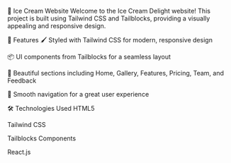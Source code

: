 🍦 Ice Cream Website
Welcome to the Ice Cream Delight website! This project is built using Tailwind CSS and Tailblocks, providing a visually appealing and responsive design.

🚀 Features
🖌️ Styled with Tailwind CSS for modern, responsive design

📦 UI components from Tailblocks for a seamless layout

🍨 Beautiful sections including Home, Gallery, Features, Pricing, Team, and Feedback

🔗 Smooth navigation for a great user experience

🛠️ Technologies Used
HTML5

Tailwind CSS

Tailblocks Components

React.js 
